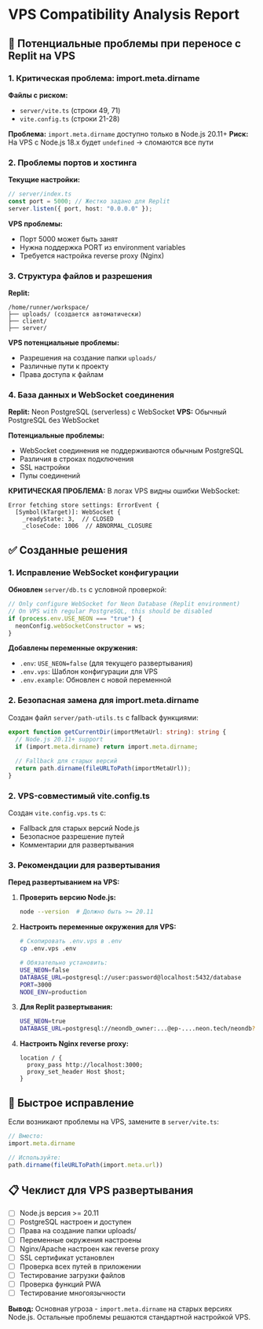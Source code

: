 # VPS Compatibility Analysis Report

## 🚨 Потенциальные проблемы при переносе с Replit на VPS

### 1. **Критическая проблема: import.meta.dirname**

**Файлы с риском:**
- `server/vite.ts` (строки 49, 71)
- `vite.config.ts` (строки 21-28)

**Проблема:** `import.meta.dirname` доступно только в Node.js 20.11+
**Риск:** На VPS с Node.js 18.x будет `undefined` → сломаются все пути

### 2. **Проблемы портов и хостинга**

**Текущие настройки:**
```typescript
// server/index.ts
const port = 5000; // Жестко задано для Replit
server.listen({ port, host: "0.0.0.0" });
```

**VPS проблемы:**
- Порт 5000 может быть занят
- Нужна поддержка PORT из environment variables
- Требуется настройка reverse proxy (Nginx)

### 3. **Структура файлов и разрешения**

**Replit:**
```
/home/runner/workspace/
├── uploads/ (создается автоматически)
├── client/
├── server/
```

**VPS потенциальные проблемы:**
- Разрешения на создание папки `uploads/`
- Различные пути к проекту
- Права доступа к файлам

### 4. **База данных и WebSocket соединения**

**Replit:** Neon PostgreSQL (serverless) с WebSocket
**VPS:** Обычный PostgreSQL без WebSocket

**Потенциальные проблемы:**
- WebSocket соединения не поддерживаются обычным PostgreSQL
- Различия в строках подключения
- SSL настройки
- Пулы соединений

**КРИТИЧЕСКАЯ ПРОБЛЕМА:** В логах VPS видны ошибки WebSocket:
```
Error fetching store settings: ErrorEvent {
  [Symbol(kTarget)]: WebSocket {
    _readyState: 3,  // CLOSED
    _closeCode: 1006  // ABNORMAL_CLOSURE
```

## ✅ Созданные решения

### 1. **Исправление WebSocket конфигурации**

**Обновлен** `server/db.ts` с условной проверкой:
```typescript
// Only configure WebSocket for Neon Database (Replit environment)
// On VPS with regular PostgreSQL, this should be disabled
if (process.env.USE_NEON === "true") {
  neonConfig.webSocketConstructor = ws;
}
```

**Добавлены переменные окружения:**
- `.env`: `USE_NEON=false` (для текущего развертывания)
- `.env.vps`: Шаблон конфигурации для VPS
- `.env.example`: Обновлен с новой переменной

### 2. **Безопасная замена для import.meta.dirname**

Создан файл `server/path-utils.ts` с fallback функциями:
```typescript
export function getCurrentDir(importMetaUrl: string): string {
  // Node.js 20.11+ support
  if (import.meta.dirname) return import.meta.dirname;
  
  // Fallback для старых версий
  return path.dirname(fileURLToPath(importMetaUrl));
}
```

### 2. **VPS-совместимый vite.config.ts**

Создан `vite.config.vps.ts` с:
- Fallback для старых версий Node.js
- Безопасное разрешение путей
- Комментарии для развертывания

### 3. **Рекомендации для развертывания**

**Перед развертыванием на VPS:**

1. **Проверить версию Node.js:**
   ```bash
   node --version  # Должно быть >= 20.11
   ```

2. **Настроить переменные окружения для VPS:**
   ```bash
   # Скопировать .env.vps в .env
   cp .env.vps .env
   
   # Обязательно установить:
   USE_NEON=false
   DATABASE_URL=postgresql://user:password@localhost:5432/database
   PORT=3000
   NODE_ENV=production
   ```

3. **Для Replit развертывания:**
   ```bash
   USE_NEON=true
   DATABASE_URL=postgresql://neondb_owner:...@ep-....neon.tech/neondb?sslmode=require
   ```

4. **Настроить Nginx reverse proxy:**
   ```nginx
   location / {
     proxy_pass http://localhost:3000;
     proxy_set_header Host $host;
   }
   ```

## 🔧 Быстрое исправление

Если возникают проблемы на VPS, замените в `server/vite.ts`:

```typescript
// Вместо:
import.meta.dirname

// Используйте:
path.dirname(fileURLToPath(import.meta.url))
```

## 📋 Чеклист для VPS развертывания

- [ ] Node.js версия >= 20.11
- [ ] PostgreSQL настроен и доступен
- [ ] Права на создание папки uploads/
- [ ] Переменные окружения настроены
- [ ] Nginx/Apache настроен как reverse proxy
- [ ] SSL сертификат установлен
- [ ] Проверка всех путей в приложении
- [ ] Тестирование загрузки файлов
- [ ] Проверка функций PWA
- [ ] Тестирование многоязычности

**Вывод:** Основная угроза - `import.meta.dirname` на старых версиях Node.js. Остальные проблемы решаются стандартной настройкой VPS.
